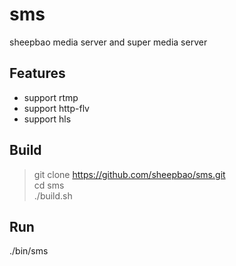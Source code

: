 # sms
sheepbao media server and super media server

## Features
* support rtmp 
* support http-flv
* support hls

## Build

> git clone https://github.com/sheepbao/sms.git  
cd sms  
./build.sh  

## Run
./bin/sms


